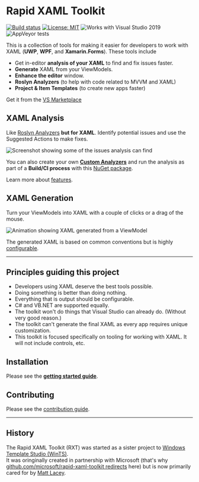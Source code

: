 
# Rapid XAML Toolkit

[![Build status](https://ci.appveyor.com/api/projects/status/kryvt4vdvy39940m/branch/dev?svg=true)](https://ci.appveyor.com/project/mrlacey/rapid-xaml-toolkit/branch/dev)
[![License: MIT](https://img.shields.io/badge/License-MIT-green.svg)](LICENSE)
![Works with Visual Studio 2019](https://img.shields.io/static/v1.svg?label=VS&message=2019&color=5F2E96)
![AppVeyor tests](https://img.shields.io/appveyor/tests/mrlacey/rapid-xaml-toolkit)

This is a collection of tools for making it easier for developers to work with XAML (**UWP**, **WPF**, and **Xamarin.Forms**). These tools include

- Get in-editor **analysis of your XAML** to find and fix issues faster.
- **Generate** XAML from your ViewModels.
- **Enhance the editor** window.
- **Roslyn Analyzers** (to help with code related to MVVM and XAML)
- **Project & Item Templates** (to create new apps faster)

Get it from the [VS Marketplace](https://marketplace.visualstudio.com/items?itemName=MattLaceyLtd.RapidXamlToolkit)

## XAML Analysis

Like [Roslyn Analyzers](https://docs.microsoft.com/en-us/visualstudio/code-quality/roslyn-analyzers-overview?view=vs-2019) **but for XAML**. Identify potential issues and use the Suggested Actions to make fixes.

![Screenshot showing some of the issues analysis can find](./docs/Assets/xaml-analysis-example.png)

You can also create your own [**Custom Analyzers**](./docs/custom-analysis.md) and run the analysis as part of a **Build/CI process** with this [NuGet package](https://www.nuget.org/packages/RapidXaml.BuildAnalysis/).

Learn more about [features](./docs/features.md).

## XAML Generation

Turn your ViewModels into XAML with a couple of clicks or a drag of the mouse.

![Animation showing XAML generated from a ViewModel](./docs/Assets/drag-drop-gen.gif)

The generated XAML is based on common conventions but is highly [configurable](./docs/configuration.md).

---

## Principles guiding this project

- Developers using XAML deserve the best tools possible.
- Doing something is better than doing nothing.
- Everything that is output should be configurable.
- C# and VB.NET are supported equally.
- The toolkit won't do things that Visual Studio can already do. (Without very good reason.)
- The toolkit can't generate the final XAML as every app requires unique customization.
- This toolkit is focused specifically on tooling for working with XAML. It will not include controls, etc.

## Installation

Please see the [**getting started guide**](./docs/getting-started.md).

## Contributing

Please see the [contribution guide](./CONTRIBUTING.md).

---

## History

The Rapid XAML Toolkit (RXT) was started as a sister project to [Windows Template Studio (WinTS)](https://aka.ms/wts).  
It was oringinally created in partnership with Microsoft (that's why [github.com/microsoft/rapid-xaml-toolkit redirects](github.com/microsoft/rapid-xaml-toolkit) here) but is now primarily cared for by [Matt Lacey](https://github.com/mrlacey).
